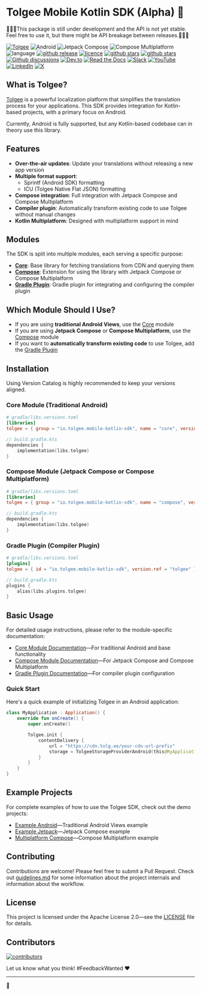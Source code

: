 # Tolgee Mobile Kotlin SDK (Alpha) 🐁

🚨🚨🚨This package is still under development and the API is not yet stable.
Feel free to use it, but there might be API breakage between releases.🚨🚨🚨

[![Tolgee](https://img.shields.io/badge/Tolgee-f06695)](https://tolgee.io/)
![Android](https://img.shields.io/badge/Android-Supported-green?logo=android)
![Jetpack Compose](https://img.shields.io/badge/Jetpack%20Compose-Supported-green?logo=jetpackcompose)
![Compose Multiplatform](https://img.shields.io/badge/Compose%20Multiplatform-Supported-green?logo=kotlin)
![language](https://img.shields.io/github/languages/top/tolgee/tolgee-mobile-kotlin-sdk)
[![github release](https://img.shields.io/github/v/release/tolgee/tolgee-mobile-kotlin-sdk?label=GitHub%20Release)](https://github.com/tolgee/tolgee-mobile-kotlin-sdk/releases/latest)
[![licence](https://img.shields.io/badge/license-Apache%202%20-blue)](https://github.com/tolgee/tolgee-mobile-kotlin-sdk/blob/master/LICENSE)
[![github stars](https://img.shields.io/github/stars/tolgee/tolgee-mobile-kotlin-sdk?style=social&label=Tolgee%20Mobile%20Kotlin%20SDK)](https://github.com/tolgee/tolgee-mobile-kotlin-sdk)
[![github stars](https://img.shields.io/github/stars/tolgee/tolgee-platform?style=social&label=Tolgee%20Platform)](https://github.com/tolgee/tolgee-platform)
[![Github discussions](https://img.shields.io/github/discussions/tolgee/tolgee-platform)](https://github.com/tolgee/tolgee-platform/discussions)
[![Dev.to](https://img.shields.io/badge/Dev.to-tolgee_i18n?logo=devdotto&logoColor=white)](https://dev.to/tolgee_i18n)
[![Read the Docs](https://img.shields.io/badge/Read%20the%20Docs-8CA1AF?logo=readthedocs&logoColor=fff)](https://docs.tolgee.io/)
[![Slack](https://img.shields.io/badge/Slack-4A154B?logo=slack&logoColor=fff)](https://tolg.ee/slack)
[![YouTube](https://img.shields.io/badge/YouTube-%23FF0000.svg?logo=YouTube&logoColor=white)](https://www.youtube.com/@tolgee)
[![LinkedIn](https://custom-icon-badges.demolab.com/badge/LinkedIn-0A66C2?logo=linkedin-white&logoColor=fff)](https://www.linkedin.com/company/tolgee/)
[![X](https://img.shields.io/badge/X-%23000000.svg?logo=X&logoColor=white)](https://x.com/Tolgee_i18n)

## What is Tolgee?

[Tolgee](https://tolgee.io/) is a powerful localization platform that simplifies the translation process for your applications.
This SDK provides integration for Kotlin-based projects, with a primary focus on Android.

Currently, Android is fully supported, but any Kotlin-based codebase can in theory use this library.

## Features

- **Over-the-air updates**: Update your translations without releasing a new app version
- **Multiple format support**:
  - Sprintf (Android SDK) formatting
  - ICU (Tolgee Native Flat JSON) formatting
- **Compose integration**: Full integration with Jetpack Compose and Compose Multiplatform
- **Compiler plugin**: Automatically transform existing code to use Tolgee without manual changes
- **Kotlin Multiplatform**: Designed with multiplatform support in mind

## Modules

The SDK is split into multiple modules, each serving a specific purpose:

- **[Core](./core/README.md)**: Base library for fetching translations from CDN and querying them
- **[Compose](./compose/README.md)**: Extension for using the library with Jetpack Compose or Compose Multiplatform
- **[Gradle Plugin](./gradle-plugin/README.md)**: Gradle plugin for integrating and configuring the compiler plugin

## Which Module Should I Use?

- If you are using **traditional Android Views**, use the [Core](./core/README.md) module
- If you are using **Jetpack Compose** or **Compose Multiplatform**, use the [Compose](./compose/README.md) module
- If you want to **automatically transform existing code** to use Tolgee, add the [Gradle Plugin](./gradle-plugin/README.md)

## Installation

Using Version Catalog is highly recommended to keep your versions aligned.

### Core Module (Traditional Android)

```toml
# gradle/libs.versions.toml
[libraries]
tolgee = { group = "io.tolgee.mobile-kotlin-sdk", name = "core", version.ref = "tolgee" }
```

```kotlin
// build.gradle.kts
dependencies {
    implementation(libs.tolgee)
}
```

### Compose Module (Jetpack Compose or Compose Multiplatform)

```toml
# gradle/libs.versions.toml
[libraries]
tolgee = { group = "io.tolgee.mobile-kotlin-sdk", name = "compose", version.ref = "tolgee" }
```

```kotlin
// build.gradle.kts
dependencies {
    implementation(libs.tolgee)
}
```

### Gradle Plugin (Compiler Plugin)

```toml
# gradle/libs.versions.toml
[plugins]
tolgee = { id = "io.tolgee.mobile-kotlin-sdk", version.ref = "tolgee" }
```

```kotlin
// build.gradle.kts
plugins {
    alias(libs.plugins.tolgee)
}
```

## Basic Usage

For detailed usage instructions, please refer to the module-specific documentation:

- [Core Module Documentation](./core/README.md)—For traditional Android and base functionality
- [Compose Module Documentation](./compose/README.md)—For Jetpack Compose and Compose Multiplatform
- [Gradle Plugin Documentation](./gradle-plugin/README.md)—For compiler plugin configuration

### Quick Start

Here's a quick example of initializing Tolgee in an Android application:

```kotlin
class MyApplication : Application() {
    override fun onCreate() {
        super.onCreate()

        Tolgee.init {
            contentDelivery {
                url = "https://cdn.tolg.ee/your-cdn-url-prefix"
                storage = TolgeeStorageProviderAndroid(this@MyApplication, BuildConfig.VERSION_CODE)
            }
        }
    }
}
```

## Example Projects

For complete examples of how to use the Tolgee SDK, check out the demo projects:

- [Example Android](./demo/exampleandroid)—Traditional Android Views example
- [Example Jetpack](./demo/examplejetpack)—Jetpack Compose example
- [Multiplatform Compose](./demo/multiplatform-compose)—Compose Multiplatform example

## Contributing

Contributions are welcome! Please feel free to submit a Pull Request.
Check out [guidelines.md](.junie/guidelines.md) for some information about the project internals and information about the workflow.

## License

This project is licensed under the Apache License 2.0—see the [LICENSE](LICENSE) file for details.

## Contributors

<a href="https://github.com/tolgee/tolgee-mobile-kotlin-sdk/graphs/contributors">
  <img alt="contributors" src="https://contrib.rocks/image?repo=tolgee/tolgee-mobile-kotlin-sdk"/>
</a>

Let us know what you think! #FeedbackWanted ❤️

----
🧀
